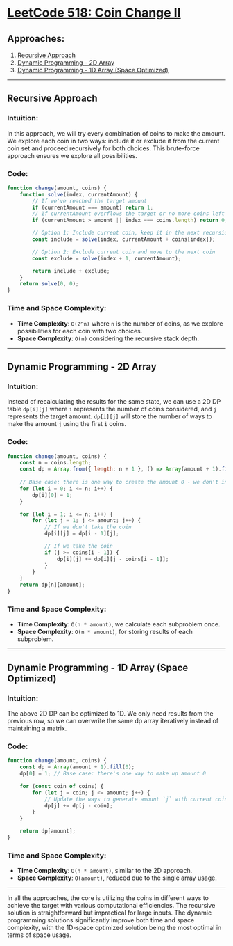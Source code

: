 # [LeetCode 518: Coin Change II](https://leetcode.com/problems/coin-change-ii/)

## Approaches:

1. [Recursive Approach](#recursive-approach)
2. [Dynamic Programming - 2D Array](#dynamic-programming---2d-array)
3. [Dynamic Programming - 1D Array (Space Optimized)](#dynamic-programming---1d-array-space-optimized)

---

## Recursive Approach

### Intuition:
In this approach, we will try every combination of coins to make the amount. We explore each coin in two ways: include it or exclude it from the current coin set and proceed recursively for both choices. This brute-force approach ensures we explore all possibilities.

### Code:

```javascript
function change(amount, coins) {
    function solve(index, currentAmount) {
        // If we've reached the target amount
        if (currentAmount === amount) return 1;
        // If currentAmount overflows the target or no more coins left
        if (currentAmount > amount || index === coins.length) return 0;

        // Option 1: Include current coin, keep it in the next recursion
        const include = solve(index, currentAmount + coins[index]);

        // Option 2: Exclude current coin and move to the next coin
        const exclude = solve(index + 1, currentAmount);

        return include + exclude;
    }
    return solve(0, 0);
}
```

### Time and Space Complexity:

- **Time Complexity**: `O(2^n)` where `n` is the number of coins, as we explore possibilities for each coin with two choices.
- **Space Complexity**: `O(n)` considering the recursive stack depth.

---

## Dynamic Programming - 2D Array

### Intuition:
Instead of recalculating the results for the same state, we can use a 2D DP table `dp[i][j]` where `i` represents the number of coins considered, and `j` represents the target amount. `dp[i][j]` will store the number of ways to make the amount `j` using the first `i` coins.

### Code:

```javascript
function change(amount, coins) {
    const n = coins.length;
    const dp = Array.from({ length: n + 1 }, () => Array(amount + 1).fill(0));
    
    // Base case: there is one way to create the amount 0 - we don't include any coins.
    for (let i = 0; i <= n; i++) {
        dp[i][0] = 1;
    }

    for (let i = 1; i <= n; i++) {
        for (let j = 1; j <= amount; j++) {
            // If we don't take the coin
            dp[i][j] = dp[i - 1][j];

            // If we take the coin
            if (j >= coins[i - 1]) {
                dp[i][j] += dp[i][j - coins[i - 1]];
            }
        }
    }
    return dp[n][amount];
}
```

### Time and Space Complexity:

- **Time Complexity**: `O(n * amount)`, we calculate each subproblem once.
- **Space Complexity**: `O(n * amount)`, for storing results of each subproblem.

---

## Dynamic Programming - 1D Array (Space Optimized)

### Intuition:
The above 2D DP can be optimized to 1D. We only need results from the previous row, so we can overwrite the same dp array iteratively instead of maintaining a matrix.

### Code:

```javascript
function change(amount, coins) {
    const dp = Array(amount + 1).fill(0);
    dp[0] = 1; // Base case: there's one way to make up amount 0

    for (const coin of coins) {
        for (let j = coin; j <= amount; j++) {
            // Update the ways to generate amount `j` with current coin
            dp[j] += dp[j - coin];
        }
    }

    return dp[amount];
}
```

### Time and Space Complexity:

- **Time Complexity**: `O(n * amount)`, similar to the 2D approach.
- **Space Complexity**: `O(amount)`, reduced due to the single array usage. 

--- 

In all the approaches, the core is utilizing the coins in different ways to achieve the target with various computational efficiencies. The recursive solution is straightforward but impractical for large inputs. The dynamic programming solutions significantly improve both time and space complexity, with the 1D-space optimized solution being the most optimal in terms of space usage.

